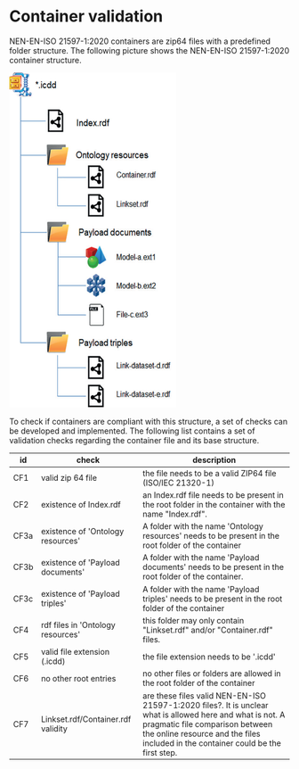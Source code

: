 # Container validation

NEN-EN-ISO 21597-1:2020 containers are zip64 files with a predefined folder structure. The following picture shows the NEN-EN-ISO 21597-1:2020 container structure.

<img src="./media/icdd/containerstructure.png"
     alt="containerstructure"
     style="width:300px;height:600px" />
     
To check if containers are compliant with this structure, a set of checks can be developed and implemented. The following list contains a set of validation checks regarding the container file and its base structure. 

id   | check   |description   
--- | --- | --- 
CF1|valid zip 64 file|the file needs to be a valid ZIP64 file (ISO/IEC 21320-1)
CF2| existence of Index.rdf| an Index.rdf file needs to be present in the root folder in the container with the name "Index.rdf". 
CF3a|existence of 'Ontology resources'| A folder with the name 'Ontology resources' needs to be present in the root folder of the container 
CF3b|existence of 'Payload documents'| A folder with the name 'Payload documents' needs to be present in the root folder of the container. 
CF3c|existence of 'Payload triples'| A folder with the name 'Payload triples' needs to be present in the root folder of the container
CF4| rdf files in 'Ontology resources'|this folder may only contain "Linkset.rdf" and/or "Container.rdf" files.
CF5| valid file extension (.icdd)| the file extension needs to be '.icdd' 
CF6|no other root entries| no other files or folders are allowed in the root folder of the container| 
CF7|Linkset.rdf/Container.rdf validity| are these files valid NEN-EN-ISO 21597-1:2020 files?. It is unclear what is allowed here and what is not. A pragmatic file comparison between the online resource and the files included in the container could be the first step.

 
